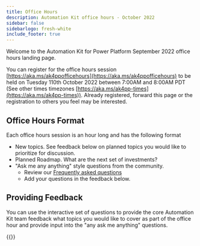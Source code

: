 ```yaml
---
title: Office Hours
description: Automation Kit office hours - October 2022
sidebar: false
sidebarlogo: fresh-white
include_footer: true
---
```


Welcome to the Automation Kit for Power Platform September 2022 office hours landing page.

You can register for the office hours session [https://aka.ms/ak4ppofficehours](https://aka.ms/ak4ppofficehours) to be held on Tuesday 110th October 2022 between 7:00AM and 8:00AM PDT (See other times timezones [https://aka.ms/ak4pp-times](https://aka.ms/ak4pp-times)). Already registered, forward this page or the registration to others you feel may be interested.

## Office Hours Format

Each office hours session is an hour long and has the following format

- New topics. See feedback below on planned topics you would like to prioritize for discussion.
- Planned Roadmap. What are the next set of investments?
- "Ask me any anything" style questions from the community.
    - Review our [Frequently asked questions](/frequently-asked-questions)
    - Add your questions in the feedback below.

## Providing Feedback

You can use the interactive set of questions to provide the core Automation Kit team feedback what topics you would like to cover as part of the office hour and provide input into the "any ask me anything" questions.

{{<questions name="/office-hours/october-2022.json" completed="Thank you for completing feedback" showNavigationButtons=false >}}